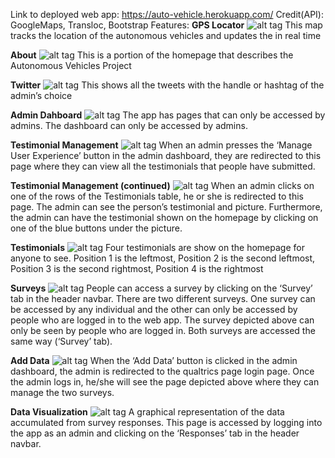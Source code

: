 Link to deployed web app: https://auto-vehicle.herokuapp.com/
Credit(API): GoogleMaps, Transloc, Bootstrap
Features:
**GPS Locator**
![alt tag](http://gdurl.com/OUID)
This map tracks the location of the autonomous vehicles and updates the in real time

**About**
![alt tag](http://gdurl.com/Fn-b)
This is a portion of the homepage that describes the Autonomous Vehicles Project

**Twitter**
![alt tag](http://gdurl.com/B7hp)
This shows all the tweets with the handle or hashtag of the admin’s choice

**Admin Dahboard**
![alt tag](http://gdurl.com/FQvz)
The app has pages that can only be accessed by admins. The dashboard can only be accessed by admins.

**Testimonial Management**
![alt tag](http://gdurl.com/E9OT)
When an admin presses the ‘Manage User Experience’ button in the admin dashboard, they are redirected to this page where they can view all the testimonials that people have submitted.

**Testimonial Management (continued)**
![alt tag](http://gdurl.com/aU9u)
When an admin clicks on one of the rows of the Testimonials table, he or she is redirected to this page. The admin can see the person’s testimonial and picture. Furthermore, the admin can have the testimonial shown on the homepage by clicking on one of the blue buttons under the picture.

**Testimonials**
![alt tag](http://gdurl.com/ebu6)
Four testimonials are show on the homepage for anyone to see. Position 1 is the leftmost, Position 2 is the second leftmost, Position 3 is the second rightmost, Position 4 is the rightmost  

**Surveys**
![alt tag](http://gdurl.com/hVnZ)
People can access a survey by clicking on the ‘Survey’ tab in the header navbar. There are two different surveys. One survey can be accessed by any individual and the other can only be accessed by people who are logged in to the web app. The survey depicted above can only be seen by people who are logged in. Both surveys are accessed the same way (‘Survey’ tab).

**Add Data**
![alt tag](http://gdurl.com/SNbt)
When the ‘Add Data’ button is clicked in the admin dashboard, the admin is redirected to the qualtrics page login page. Once the admin logs in, he/she will see the page depicted above where they can manage the two surveys.

**Data Visualization**
![alt tag](http://gdurl.com/hvAv)
A graphical representation of the data accumulated from survey responses. This page is accessed by logging into the app as an admin and clicking on the ‘Responses’ tab in the header navbar.


